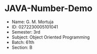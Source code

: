 # JAVA-Number-Demo

* Name: G. M. Mortuja
* ID: 0272230005101041
* Semester: 3rd
* Subject: Object Oriented Programming 
* Batch: 61th
* Section: B
